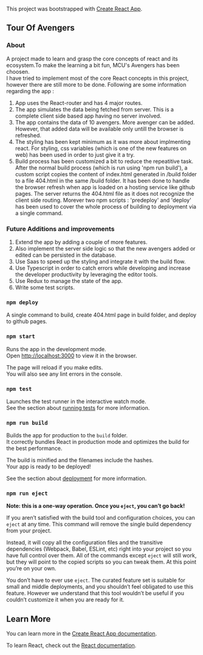 This project was bootstrapped with [Create React App](https://github.com/facebook/create-react-app).

## Tour Of Avengers

### About 

A project made to learn and grasp the core concepts of react and its ecosystem.To make the learning a bit fun, MCU's Avengers has been choosen.<br>
I have tried to implement most of the core React concepts in this project, however there are still more to be done. Following are some information regarding the app : <br>

1) App uses the React-router and has 4 major routes.
2) The app simulates the data being fetched from server. This is a complete client side based app having no server involved.
3) The app contains the data of 10 avengers. More avenger can be added. However, that added data will be available only untill the browser is refreshed.
4) The styling has been kept minimum as it was more about implmenting react. For styling, css variables (which is one of the new features on web) has been used in order to just give it a try.
5) Build process has been customized a bit to reduce the repeatitive task. After the normal build process (which is run using 'npm run build'), a custom script copies the content of index.html generated in /build folder to a file 404.html in the same /build folder. It has been done to handle the browser refresh when app is loaded on a hosting service like github pages. The server returns the 404.html file as it does not recognize the client side routing. Morever two npm scripts : 'predeploy' and 'deploy' has been used to cover the whole process of building to deployment via a single command.

### Future Additions and improvements

1) Extend the app by adding a couple of more features.
2) Also implement the server side logic so that the new avengers added or edited can be persisted in the database.
3) Use Saas to speed up the styling and integrate it with the build flow.
4) Use Typescript in order to catch errors while developing and increase the developer productivity by leveraging the editor tools.
4) Use Redux to manage the state of the app.
5) Write some test scripts.


### `npm deploy`

A single command to build, create 404.html page in build folder, and deploy to github pages. 

### `npm start`

Runs the app in the development mode.<br>
Open [http://localhost:3000](http://localhost:3000) to view it in the browser.

The page will reload if you make edits.<br>
You will also see any lint errors in the console.

### `npm test`

Launches the test runner in the interactive watch mode.<br>
See the section about [running tests](https://facebook.github.io/create-react-app/docs/running-tests) for more information.

### `npm run build`

Builds the app for production to the `build` folder.<br>
It correctly bundles React in production mode and optimizes the build for the best performance.

The build is minified and the filenames include the hashes.<br>
Your app is ready to be deployed!

See the section about [deployment](https://facebook.github.io/create-react-app/docs/deployment) for more information.

### `npm run eject`

**Note: this is a one-way operation. Once you `eject`, you can’t go back!**

If you aren’t satisfied with the build tool and configuration choices, you can `eject` at any time. This command will remove the single build dependency from your project.

Instead, it will copy all the configuration files and the transitive dependencies (Webpack, Babel, ESLint, etc) right into your project so you have full control over them. All of the commands except `eject` will still work, but they will point to the copied scripts so you can tweak them. At this point you’re on your own.

You don’t have to ever use `eject`. The curated feature set is suitable for small and middle deployments, and you shouldn’t feel obligated to use this feature. However we understand that this tool wouldn’t be useful if you couldn’t customize it when you are ready for it.

## Learn More

You can learn more in the [Create React App documentation](https://facebook.github.io/create-react-app/docs/getting-started).

To learn React, check out the [React documentation](https://reactjs.org/).
